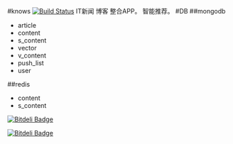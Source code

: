 #knows  [![Build Status](https://travis-ci.org/mtunique/knows.svg?branch=master)](https://travis-ci.org/mtunique/knows)
IT新闻 博客 整合APP。
智能推荐。
#DB
##mongodb
+ article
+ content
+ s_content
+ vector
+ v_content
+ push_list
+ user

##redis
+ content
+ s_content


[![Bitdeli Badge](https://d2weczhvl823v0.cloudfront.net/mtunique/knows/trend.png)](https://bitdeli.com/free "Bitdeli Badge")



[![Bitdeli Badge](https://d2weczhvl823v0.cloudfront.net/mtunique/knows/trend.png)](https://bitdeli.com/free "Bitdeli Badge")

